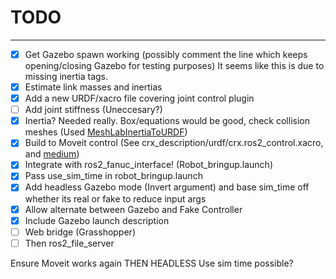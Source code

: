 
# TODO

---

- [X] Get Gazebo spawn working (possibly comment the line which keeps opening/closing Gazebo for testing purposes)
    It seems like this is due to missing inertia tags.
- [X] Estimate link masses and inertias
- [X] Add a new URDF/xacro file covering joint control plugin
- [ ] Add joint stiffness (Uneccesary?)
- [X] Inertia? Needed really. Box/equations would be good, check collision meshes (Used [MeshLabInertiaToURDF](https://github.com/vonunwerth/MeshLabInertiaToURDF))
- [X] Build to Moveit control (See crx_description/urdf/crx.ros2_control.xacro, and [medium](https://kolkemboi.medium.com/simulate-6-dof-robot-arm-in-ros2-gazebo-and-moveit2-a171c7e9b0ad))
- [X] Integrate with ros2_fanuc_interface! (Robot_bringup.launch)
- [X] Pass use_sim_time in robot_bringup.launch
- [X] Add headless Gazebo mode (Invert argument) and base sim_time off whether its real or fake to reduce input args 
- [X] Allow alternate between Gazebo and Fake Controller
- [X] Include Gazebo launch description
- [ ] Web bridge (Grasshopper)
- [ ] Then ros2_file_server

Ensure Moveit works again
THEN HEADLESS
Use sim time possible?
